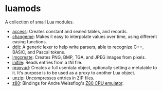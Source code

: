 # luamods

A collection of small Lua modules.

* [access](access): Creates constant and sealed tables, and records.
* [changeme](changeme): Makes it easy to interpolate values over time, using different easing functions.
* [ddlt](ddlt): A generic lexer to help write parsers, able to recognize C++, BASIC, and Pascal tokens.
* [imgcreate](imgcreate): Creates PNG, BMP, TGA, and JPEG images from pixels.
* [inifile](inifile): Reads entries from a INI file.
* [proxyud](proxyud): Creates a full userdata object, optionally setting a metatable to it. It's purpose is to be used as a proxy to another Lua object.
* [unzip](unzip): Uncompresses entries in ZIP files.
* [z80](z80): Bindings for Andre Weissflog's [Z80 CPU emulator](https://github.com/floooh/chips/blob/master/chips/z80.h).
